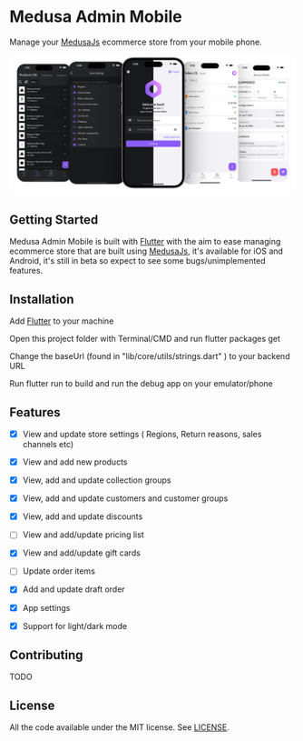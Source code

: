 # Medusa Admin Mobile
Manage your [MedusaJs](https://medusajs.com/) ecommerce store from your mobile phone.

![Alt text](/screenshots/Medusa-Admin-Mobile-Screenshot.png?raw=true)


## Getting Started
Medusa Admin Mobile is built with [Flutter](https://flutter.dev/) with the aim to ease managing ecommerce store that are built using [MedusaJs](https://medusajs.com/), it's available for iOS and Android, it's still in beta so expect to see some bugs/unimplemented features.


##  Installation
Add [Flutter](https://docs.flutter.dev/get-started/install) to your machine

Open this project folder with Terminal/CMD and run flutter packages get

Change the baseUrl (found in "lib/core/utils/strings.dart" ) to your backend URL

Run flutter run to build and run the debug app on your emulator/phone

## Features
- [x] View and update store settings ( Regions, Return reasons, sales channels etc)
- [x] View and add new products
- [x] View, add and update collection groups
- [x] View, add and update customers and customer groups
- [x] View, add and update discounts
- [ ] View and add/update pricing list
- [x] View and add/update gift cards
- [ ] Update order items
- [x] Add and update draft order
- [x] App settings
- [x] Support for light/dark mode
      

## Contributing
TODO


## License

All the code available under the MIT license. See [LICENSE](LICENSE).




    
